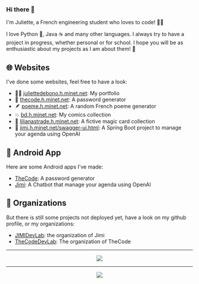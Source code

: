### Hi there 👋

I'm Juliette, a French engineering student who loves to code! 👩‍💻

I love Python 🐍, Java ☕️ and many other languages. I always try to have a project in progress, whether personal or for school. I hope you will be as enthusiastic about my projects as I am about them! 🤩

## 🌐 Websites

I've done some websites, feel free to have a look:
- 🙋‍♀️ [juliettedebono.h.minet.net](http://juliettedebono.h.minet.net): My portfolio
- 🔐 [thecode.h.minet.net](http://juliettedebono.h.minet.net): A password generator
- 🪶 [poeme.h.minet.net](http://juliettedebono.h.minet.net): A random French poeme generator
- 💥 [bd.h.minet.net](http://juliettedebono.h.minet.net): My comics collection
- 🧙 [lilianastrade.h.minet.net](http://lilianastrade.h.minet.net): A fictive magic card collection
- 🤖 [jimi.h.minet.net/swagger-ui.html](http://jimi.h.minet.net/swagger-ui.html): A Spring Boot project to manage your agenda using OpenAI

## 📱 Android App

Here are some Android apps I've made:
- [TheCode](https://play.google.com/store/apps/details?id=fr.juliette.thecode): A password generator
- [Jimi](https://play.google.com/store/apps/details?id=fr.tsp.jimithechatbot): A Chatbot that manage your agenda using OpenAI

## 📌 Organizations

But there is still some projects not deployed yet, have a look on my github profile, or my organizations:
- [JIMIDevLab](https://github.com/JIMIDevLab): the organization of Jimi
- [TheCodeDevLab](https://github.com/TheCodeDevLab): The organization of TheCode


---
<div align="center">
<picture>
  <source
    srcset="https://github-readme-stats.vercel.app/api?username=juliette39&show_icons=true&number_format=long&count_private=true&hide_rank=true&hide=contribs&theme=dark"
    media="(prefers-color-scheme: dark)"
  />
  <source
    srcset="https://github-readme-stats.vercel.app/api?username=juliette39&show_icons=true&number_format=long&count_private=true&hide_rank=true&hide=contribs"
    media="(prefers-color-scheme: light), (prefers-color-scheme: no-preference)"
  />
  <img src="https://github-readme-stats.vercel.app/api?username=juliette39&show_icons=true&number_format=long&count_private=true&hide_rank=true&hide=contribs" />
</picture>
</div>

---

<div align="center">
<picture>
  <source
    srcset="https://github-readme-stats.vercel.app/api/top-langs?username=juliette39&langs_count=10&layout=compact&theme=dark"
    media="(prefers-color-scheme: dark)"
  />
  <source
    srcset="https://github-readme-stats.vercel.app/api/top-langs?username=juliette39&langs_count=10&layout=compact"
    media="(prefers-color-scheme: light), (prefers-color-scheme: no-preference)"
  />
  <img src="https://github-readme-stats.vercel.app/api/top-langs?username=juliette39&langs_count=10&layout=compact" />
</picture>
</div>


<!--
**juliette39/juliette39** is a ✨ _special_ ✨ repository because its `README.md` (this file) appears on your GitHub profile.

Here are some ideas to get you started:

- 🔭 I’m currently working on ...
- 🌱 I’m currently learning ...
- 👯 I’m looking to collaborate on ...
- 🤔 I’m looking for help with ...
- 💬 Ask me about ...
- 📫 How to reach me: ...
- 😄 Pronouns: ...
- ⚡ Fun fact: ...
-->
